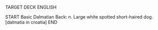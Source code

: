 TARGET DECK
ENGLISH

START
Basic
Dalmatian
Back: n. Large white spotted short-haired dog. [dalmatia in croatia]
END

